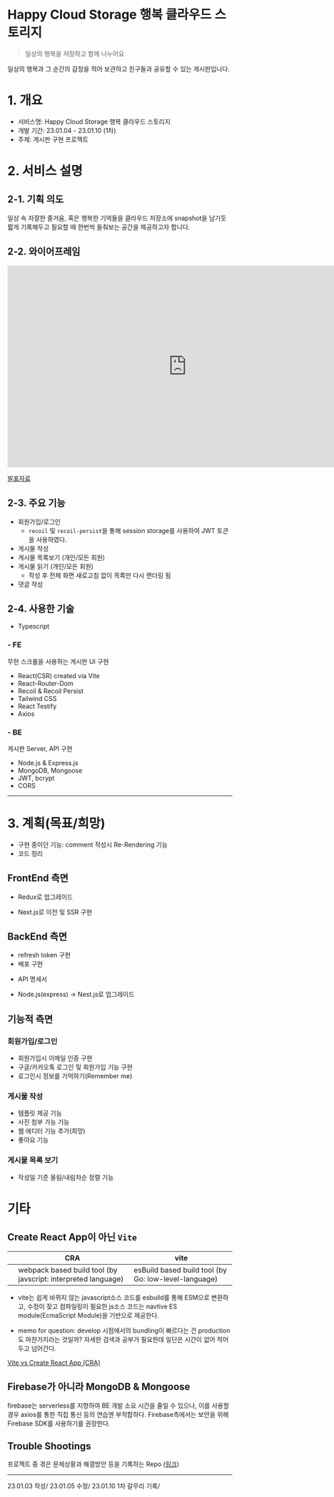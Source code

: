# Happy Cloud Storage 행복 클라우드 스토리지

> 일상의 행복을 저장하고 함께 나누어요

일상의 행복과 그 순간의 감정을 적어 보관하고 친구들과 공유할 수 있는 게시판입니다.

# 1. 개요

- 서비스명: Happy Cloud Storage 행복 클라우드 스토리지
- 개발 기간: 23.01.04 - 23.01.10 (1차)
- 주제: 게시판 구현 프로젝트

# 2. 서비스 설명

## 2-1. 기획 의도

일상 속 자잘한 즐거움, 혹은 행복한 기억들을 클라우드 저장소에 snapshot을 남기듯 짧게 기록해두고 필요할 때 한번씩 들춰보는 공간을 제공하고자 합니다.

## 2-2. 와이어프레임

<iframe style="border: 1px solid rgba(0, 0, 0, 0.1);" width="800" height="450" src="https://www.figma.com/embed?embed_host=share&url=https%3A%2F%2Fwww.figma.com%2Ffile%2FzaCaKeLDIAX113nBTNMYRy%2FJungle_Board%3Ftype%3Ddesign%26node-id%3D0%253A1%26mode%3Ddesign%26t%3DHVYRpqssqXQhM0FJ-1" allowfullscreen></iframe>

[발표자료](https://docs.google.com/presentation/d/1eHHHLCR3ywSqWmwIpp-BuCqXxDLf-4h4w7rMWyHXWHk/edit?usp=sharing)

## 2-3. 주요 기능

- 회원가입/로그인
  - `recoil` 및 `recoil-persist`을 통해 session storage를 사용하여 JWT 토큰을 사용하였다.
- 게시물 작성
- 게시물 목록보기 (개인/모든 회원)
- 게시물 읽기 (개인/모든 회원)
  - 작성 후 전체 화면 새로고침 없이 목록만 다시 랜더링 됨
- 댓글 작성

## 2-4. 사용한 기술

- Typescript

### - FE

무한 스크롤을 사용하는 게시판 UI 구현

- React(CSR) created via Vite
- React-Router-Dom
- Recoil & Recoil Persist
- Tailwind CSS
- React Testify
- Axios

### - BE

게시판 Server, API 구현

- Node.js & Express.js
- MongoDB, Mongoose
- JWT, bcrypt
- CORS

---

# 3. 계획(목표/희망)

- 구현 중이던 기능: comment 작성시 Re-Rendering 기능
- 코드 정리

## FrontEnd 측면

- Redux로 업그레이드

* Next.js로 이전 및 SSR 구현

## BackEnd 측면

- refresh token 구현
- 배포 구현

* API 명세서

- Node.js(express) -> Nest.js로 업그레이드

## 기능적 측면

### 회원가입/로그인

- 회원가입시 이메일 인증 구현
- 구글/카카오톡 로그인 및 회원가입 기능 구현
- 로그인시 정보를 기억하기(Remember me)

### 게시물 작성

- 템플릿 제공 기능
- 사진 첨부 가능 기능
- 웹 에디터 기능 추가(희망)
- 좋아요 기능

### 게시물 목록 보기

- 작성일 기준 올림/내림차순 정렬 기능

# 기타

## Create React App이 아닌 `Vite`

|     | CRA                                                           | vite                                                 |
| --- | ------------------------------------------------------------- | ---------------------------------------------------- |
|     | webpack based build tool (by javscript: interpreted language) | esBuild based build tool (by Go: low-level-language) |

- vite는 쉽게 바뀌지 않는 javascript소스 코드를 esbuild를 통해 ESM으로 변환하고, 수정이 잦고 컴파일링이 필요한 js소스 코드는 navtive ES module(EcmaScript Module)을 기반으로 제공한다.

- memo for question: develop 시점에서의 bundling이 빠르다는 건 production도 마찬가지라는 것일까? 자세한 검색과 공부가 필요한데 일단은 시간이 없어 적어두고 넘어간다.

[Vite vs Create React App (CRA)](https://www.linkedin.com/pulse/vite-vs-create-react-app-cra-abolfazl-haraini-avlne)

## Firebase가 아니라 MongoDB & Mongoose

firebase는 serverless를 지향하여 BE 개발 소요 시간을 줄일 수 있으나, 이를 사용할 경우 axios를 통한 직접 통신 등의 연습엔 부적합하다. Firebase측에서는 보안을 위해 Firebase SDK를 사용하기를 권장한다.

## Trouble Shootings

프로젝트 중 겪은 문제상황과 해결방안 등을 기록하는 Repo ([링크](https://github.com/J-dbd/react-ts-studying/tree/main/React/projects_records))

---

23.01.03 작성/
23.01.05 수정/
23.01.10 1차 갈무리 기록/
